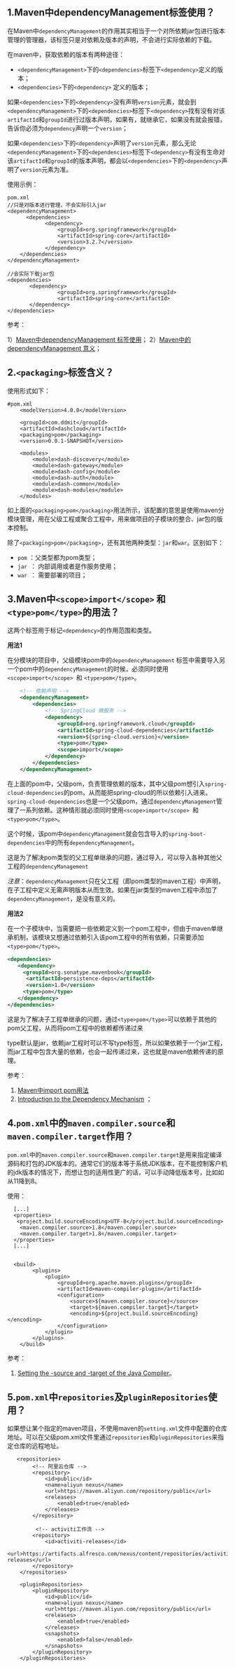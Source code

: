 ## 1.Maven中dependencyManagement标签使用？

在Maven中`dependencyManagement`的作用其实相当于一个对所依赖jar包进行版本管理的管理器，该标签只是对依赖及版本的声明，不会进行实际依赖的下载。

在maven中，获取依赖的版本有两种途径：

* `<dependencyManagement>`下的`<dependencies>`标签下`<dependency>`定义的版本；
* `<dependencies>`下的`<dependency>` 定义的版本；

如果`<dependencies>`下的`<dependency>`没有声明`version`元素，就会到`<dependencyManagement>`下的`<dependencies>`标签下`<dependency>`找有没有对该`artifactId`和`groupId`进行过版本声明，如果有，就继承它，如果没有就会报错，告诉你必须为`dependency`声明一个`version`；

如果`<dependencies>`下的`<dependency>`声明了`version`元素，那么无论`<dependencyManagement>`下的`<dependencies>`标签下`<dependency>`有没有生命对该`artifactId`和`groupId`的版本声明，都会以`<dependencies>`下的`<dependency>`声明了`version`元素为准。

使用示例：

```
pom.xml  
//只是对版本进行管理，不会实际引入jar  
<dependencyManagement>  
      <dependencies>  
            <dependency>  
                <groupId>org.springframework</groupId>  
                <artifactId>spring-core</artifactId>  
                <version>3.2.7</version>  
            </dependency>  
    </dependencies>  
</dependencyManagement>  
  
//会实际下载jar包  
<dependencies>  
       <dependency>  
                <groupId>org.springframework</groupId>  
                <artifactId>spring-core</artifactId>  
       </dependency>  
</dependencies>
```

参考：

1）[Maven中dependencyManagement 标签使用](https://www.jianshu.com/p/ee15cda51d9d)；
2）[Maven中的dependencyManagement 意义](https://www.cnblogs.com/mr-wuxiansheng/p/6189438.html)；



## 2.`<packaging>`标签含义？

使用形式如下：

```
#pom.xml
    <modelVersion>4.0.0</modelVersion>

    <groupId>com.ddmit</groupId>
    <artifactId>dashcloud</artifactId>
    <packaging>pom</packaging>
    <version>0.0.1-SNAPSHOT</version>

    <modules>
        <module>dash-discovery</module>
        <module>dash-gateway</module>
        <module>dash-config</module>
        <module>dash-auth</module>
        <module>dash-common</module>
        <module>dash-modules</module>
    </modules>
```

如上面的`<packaging>pom</packaging>`用法所示，该配置的意思是使用maven分模块管理，用在父级工程或聚合工程中，用来做项目的子模块的整合、jar包的版本控制。

除了`<packaging>pom</packaging>`，还有其他两种类型：`jar`和`war`。区别如下：

- `pom` ：父类型都为pom类型；
- `jar `： 内部调用或者是作服务使用；
- `war `： 需要部署的项目；



## 3.Maven中`<scope>import</scope>` 和 `<type>pom</type>`的用法？

这两个标签用于标记`<dependency>`的作用范围和类型。

**用法1**

在分模块的项目中，父级模块pom中的`dependencyManagement` 标签中需要导入另一个pom中的`dependencyManagement`的时候，必须同时使用`<scope>import</scope> `和 `<type>pom</type>`。

```xml
    <!-- 依赖声明 -->
    <dependencyManagement>
        <dependencies>
            <!-- SpringCloud 微服务 -->
            <dependency>
                <groupId>org.springframework.cloud</groupId>
                <artifactId>spring-cloud-dependencies</artifactId>
                <version>${spring-cloud.version}</version>
                <type>pom</type>
                <scope>import</scope>
            </dependency>
        </dependencies>
    </dependencyManagement>
```

在上面的pom中，父级pom，负责管理依赖的版本，其中父级pom想引入`spring-cloud-dependencies`的pom，从而能把spring-cloud的所以依赖引入进来。`spring-cloud-dependencies`也是一个父级pom，通过`dependencyManagement`管理了一系列依赖。这种情形就必须同时使用`<scope>import</scope> `和 `<type>pom</type>`。

 这个时候，该pom中`dependencyManagement`就会包含导入的`spring-boot-dependencies`中的所有`dependencyManagement`。

这是为了解决pom类型的父工程单继承的问题，通过导入，可以导入各种其他父工程的`dependencyManagement`

*注意*：`dependencyManagement`只在父工程（即pom类型的maven工程）中声明，在子工程中定义无需声明版本从而生效。如果在jar类型的maven工程中添加了`dependencyManagement`，是没有意义的。



**用法2**

在一个子模块中，当需要把一些依赖定义到一个pom工程中，但由于maven单继承机制，该模块又想通过依赖引入该pom工程中的所有依赖，只需要添加`<type>pom</type>`。

```xml
<dependencies>
　　<dependency>
　　　<groupId>org.sonatype.mavenbook</groupId>  　　　  
	  <artifactId>persistence-deps</artifactId>  　　　  
	  <version>1.0</version>
　　　<type>pom</type>
　　</dependency> 
</dependencies>
```

这是为了解决子工程单继承的问题，通过`<type>pom</type>`可以依赖于其他的pom父工程，从而将pom工程中的依赖都传递过来

type默认是jar，依赖jar工程时可以不写type标签，所以如果依赖于一个jar工程，而jar工程中包含大量的依赖，也会一起传递过来，这也就是maven依赖传递的原理。

参考：

1. [Maven中import pom用法](https://www.cnblogs.com/cainiao-Shun666/p/15822262.html)
2. [Introduction to the Dependency Mechanism](https://maven.apache.org/guides/introduction/introduction-to-dependency-mechanism.html#Dependency_Scope) ；


## 4.`pom.xml`中的`maven.compiler.source`和`maven.compiler.target`作用？

`pom.xml`中的`maven.compiler.source`和`maven.compiler.target`是用来指定编译源码和打包的JDK版本的。通常它们的版本等于系统JDK版本，在不能控制客户机的jdk版本的情况下，而想让包的适用性更广的话，可以手动降低版本号，比如如从11降到8。

使用：

```
  [...]
  <properties>
   <project.build.sourceEncoding>UTF-8</project.build.sourceEncoding>
    <maven.compiler.source>1.8</maven.compiler.source>
    <maven.compiler.target>1.8</maven.compiler.target>
  </properties>
  [...]


  <build>
        <plugins>
            <plugin>
                <groupId>org.apache.maven.plugins</groupId>
                <artifactId>maven-compiler-plugin</artifactId>
                <configuration>
                    <source>${maven.compiler.source}</source>
                    <target>${maven.compiler.target}</target>
                    <encoding>${project.build.sourceEncoding}</encoding>
                </configuration>
            </plugin>
        </plugins>
    </build>
```

参考：

1. [Setting the -source and -target of the Java Compiler](https://maven.apache.org/plugins/maven-compiler-plugin/examples/set-compiler-source-and-target.html)。


## 5.`pom.xml`中`repositories`及`pluginRepositories`使用？

如果想让某个指定的maven项目，不使用maven的`setting.xml`文件中配置的仓库地址。可以在父级pom.xml文件里通过`repositories`和`pluginRepositories`来指定仓库的远程地址。

```
   <repositories>
        <!-- 阿里云仓库 -->
        <repository>
            <id>public</id>
            <name>aliyun nexus</name>
            <url>https://maven.aliyun.com/repository/public</url>
            <releases>
                <enabled>true</enabled>
            </releases>
        </repository>

         <!-- activiti工作流 -->
        <repository>
            <id>activiti-releases</id>
            <url>https://artifacts.alfresco.com/nexus/content/repositories/activiti-releases</url>
        </repository>
    </repositories>

    <pluginRepositories>
        <pluginRepository>
            <id>public</id>
            <name>aliyun nexus</name>
            <url>https://maven.aliyun.com/repository/public</url>
            <releases>
                <enabled>true</enabled>
            </releases>
            <snapshots>
                <enabled>false</enabled>
            </snapshots>
        </pluginRepository>
    </pluginRepositories>
```